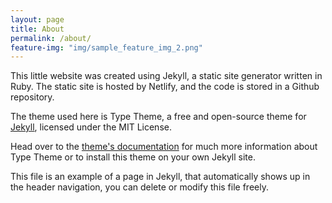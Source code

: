 ```yaml
---
layout: page
title: About
permalink: /about/
feature-img: "img/sample_feature_img_2.png"
---
```


This little website was created using Jekyll, a static site generator written in Ruby. The static site is hosted by Netlify, and the code is stored in a Github repository. 

The theme used here is Type Theme, a free and open-source theme for [Jekyll](http://jekyllrb.com/), licensed under the MIT License.

Head over to the [theme's documentation](https://rohanchandra.github.io/project/type/) for much more information about Type Theme or to install this theme on your own Jekyll site.

This file is an example of a page in Jekyll, that automatically shows up in the header navigation, you can delete or modify this file freely.
